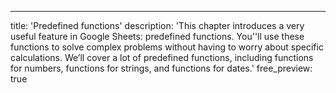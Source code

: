 ---
title: 'Predefined functions'
description: 'This chapter introduces a very useful feature in Google Sheets: predefined functions. You''ll use these functions to solve complex problems without having to worry about specific calculations. We’ll cover a lot of predefined functions, including functions for numbers, functions for strings, and functions for dates.'
free_preview: true
